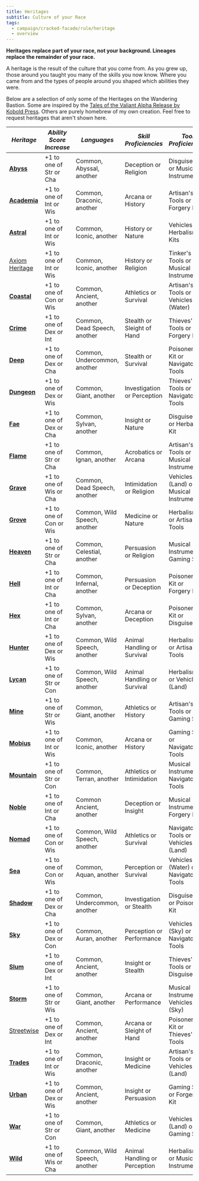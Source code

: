 ```yaml
---
title: Heritages
subtitle: Culture of your Race
tags:
  - campaign/cracked-facade/rule/heritage
  - overview
---
```


**Heritages replace part of your race, not your background. Lineages replace the remainder of your race.**

A heritage is the result of the culture that you come from. As you grew up, those around you taught you many of the skills you now know. Where you came from and the types of people around you shaped which abilities they were.

Below are a selection of only some of the Heritages on the Wandering Bastion. Some are inspired by the [Tales of the Valiant Alpha Release by Kobold Press](https://koboldpress.com/kpstore/product/tales-of-the-valiant-alpha-release-pdf/). Others are purely homebrew of my own creation. Feel free to request heritages that aren't shown here.

| ***Heritage***                | ***Ability Score Increase*** | ***Languages***              | ***Skill Proficiencies***     | ***Tool Proficiencies***                |
| ----------------------------- | ---------------------------- | ---------------------------- | ----------------------------- | --------------------------------------- |
| **[Abyss](abyss.md)**         | +1 to one of Str or Cha      | Common, Abyssal, another     | Deception or Religion         | Disguise Kit or Musical Instrument      |
| **[Academia](academia.md)**   | +1 to one of Int or Wis      | Common, Draconic, another    | Arcana or History             | Artisan's Tools or Forgery Kit          |
| **[Astral](astral.md)**       | +1 to one of Int or Wis      | Common, Iconic, another      | History or Nature             | Vehicles or Herbalism Kits              |
| [Axiom Heritage](axiom.md)    | +1 to one of Int or Wis      | Common, Iconic, another      | History or Religion           | Tinker's Tools or a Musical Instrument  |
| **[Coastal](coast.md)**       | +1 to one of Con or Wis      | Common, Ancient, another     | Athletics or Survival         | Artisan's Tools or Vehicles (Water)     |
| **[Crime](crime.md)**         | +1 to one of Dex or Int      | Common, Dead Speech, another | Stealth or Sleight of Hand    | Thieves' Tools or Forgery Kit           |
| **[Deep](deep.md)**           | +1 to one of Dex or Cha      | Common, Undercommon, another | Stealth or Survival           | Poisoner's Kit or Navigator's Tools     |
| **[Dungeon](dungeon.md)**     | +1 to one of Dex or Wis      | Common, Giant, another       | Investigation or Perception   | Thieves' Tools or Navigator's Tools     |
| **[Fae](fae.md)**             | +1 to one of Dex or Cha      | Common, Sylvan, another      | Insight or Nature             | Disguise Kit or Herbalism Kit           |
| **[Flame](flame.md)**         | +1 to one of Str or Cha      | Common, Ignan, another       | Acrobatics or Arcana          | Artisan's Tools or Musical Instrument   |
| **[Grave](grave.md)**         | +1 to one of Wis or Cha      | Common, Dead Speech, another | Intimidation or Religion      | Vehicles (Land) or Musical Instrument   |
| **[Grove](grove.md)**         | +1 to one of Con or Wis      | Common, Wild Speech, another | Medicine or Nature            | Herbalism Kit or Artisan's Tools        |
| **[Heaven](heaven.md)**       | +1 to one of Str or Cha      | Common, Celestial, another   | Persuasion or Religion        | Musical Instrument or Gaming Set        |
| **[Hell](hell.md)**           | +1 to one of Int or Cha      | Common, Infernal, another    | Persuasion or Deception       | Poisoner's Kit or Forgery Kit           |
| **[Hex](hex.md)**             | +1 to one of Int or Cha      | Common, Sylvan, another      | Arcana or Deception           | Poisoner's Kit or Disguise Kit          |
| **[Hunter](hunter.md)**       | +1 to one of Dex or Wis      | Common, Wild Speech, another | Animal Handling or Survival   | Herbalism Kit or Artisan's Tools        |
| **[Lycan](./lycan.md)**       | +1 to one of Str or Con      | Common, Wild Speech, another | Animal Handling or Survival   | Herbalism Kit or Vehicles (Land)        |
| **[Mine](mine.md)**           | +1 to one of Str or Wis      | Common, Giant, another       | Athletics or History          | Artisan's Tools or Gaming Set           |
| **[Mobius](mobius.md)**       | +1 to one of Int or Wis      | Common, Iconic, another      | Arcana or History             | Gaming Set or Navigator's Tools         |
| **[Mountain](mountain.md)**   | +1 to one of Str or Con      | Common, Terran, another      | Athletics or Intimidation     | Musical Instrument or Navigator's Tools |
| **[Noble](noble.md)**         | +1 to one of Int or Cha      | Common Ancient, another      | Deception or Insight          | Musical Instrument or Forgery Kit       |
| **[Nomad](nomad.md)**         | +1 to one of Con or Wis      | Common, Wild Speech, another | Athletics or Survival         | Navigator's Tools or Vehicles (Land)    |
| **[Sea](sea.md)**             | +1 to one of Con or Wis      | Common, Aquan, another       | Perception or Survival        | Vehicles (Water) or Navigator's Tools   |
| **[Shadow](shadow.md)**       | +1 to one of Dex or Cha      | Common, Undercommon, another | Investigation or Stealth      | Disguise Kit or Poisoner's Kit          |
| **[Sky](sky.md)**             | +1 to one of Dex or Con      | Common, Auran, another       | Perception or Performance     | Vehicles (Sky) or Navigator's Tools     |
| **[Slum](slum.md)**           | +1 to one of Dex or Int      | Common, Ancient, another     | Insight or Stealth            | Thieves' Tools or Disguise Kit          |
| **[Storm](storm.md)**         | +1 to one of Str or Wis      | Common, Giant, another       | Arcana or Performance         | Musical Instrument or Vehicles (Sky)    |
| [Streetwise](./streetwise.md) | +1 to one of Dex or Int      | Common, Ancient, another     | Arcana or Sleight of Hand     | Poisoner's Kit or Thieves' Tools        |
| **[Trades](trades.md)**       | +1 to one of Int or Wis      | Common, Draconic, another    | Insight or Medicine           | Artisan's Tools or Vehicles (Land)      |
| **[Urban](urban.md)**         | +1 to one of Dex or Wis      | Common, Ancient, another     | Insight or Persuasion         | Gaming Set or Forgery Kit               |
| **[War](war.md)**             | +1 to one of Str or Con      | Common, Giant, another       | Athletics or Medicine         | Vehicles (Land) or Gaming Set           |
| **[Wild](wild.md)**           | +1 to one of Wis or Cha      | Common, Wild Speech, another | Animal Handling or Perception | Herbalism Kit or Musical Instrument     |
